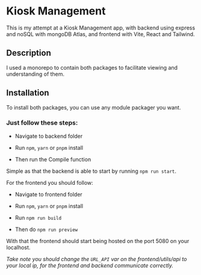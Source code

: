 # Kiosk Management

This is my attempt at a Kiosk Management app, with backend using express and noSQL with mongoDB Atlas, and frontend with Vite, React and Tailwind.

## Description

I used a monorepo to contain both packages to facilitate viewing and understanding of them.

## Installation

To install both packages, you can use any module packager you want.

### Just follow these steps:

- Navigate to backend folder

- Run `npm`, `yarn` or `pnpm` install

- Then run the Compile function

Simple as that the backend is able to start by running `npm run start`.

For the frontend you should follow:

- Navigate to frontend folder

- Run `npm`, `yarn` or `pnpm` install

- Run `npm run build`

- Then do `npm run preview`

With that the frontend should start being hosted on the port 5080 on your localhost.

*Take note you should change the `URL_API` var on the frontend/utils/api to your local ip, for the frontend and backend communicate correctly.*
